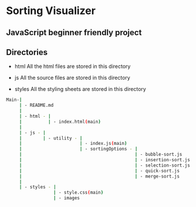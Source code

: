 # Sorting Visualizer

## JavaScript beginner friendly project

## Directories

* html
  All the html files are stored in this directory

* js
  All the source files are stored in this directory

* styles
  All the styling sheets are stored in this directory

```bash
Main-|
     | - README.md
     |
     | - html - |
     |          | - index.html(main)
     |
     | - js - |
     |        | - utility - | 
     |                      | - index.js(main)
     |                      | - sortingOptions - |
     |                                           | - bubble-sort.js
     |                                           | - insertion-sort.js
     |                                           | - selection-sort.js
     |                                           | - quick-sort.js
     |                                           | - merge-sort.js
     |
     | - styles - |
                  | - style.css(main)
                  | - images

```